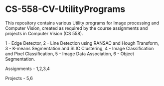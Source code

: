 # CS-558-CV-UtilityPrograms

This repository contains various Utility programs for Image processing and Computer Vision, created as required by the course assignments and projects in Computer Vision (CS 558).

1 - Edge Detector,
2 - Line Detection using RANSAC and Hough Transform,
3 - K-means Segmentation and SLIC Clustering,
4 - Image Classification and Pixel Classification,
5 - Image Data Association,
6 - Object Segmentation.

Assignments - 1,2,3,4

Projects - 5,6
